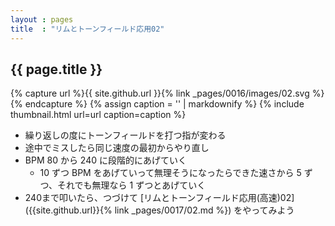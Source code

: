 ```yaml
---
layout : pages
title  : "リムとトーンフィールド応用02"
---
```


## {{ page.title }}

{% capture url %}{{ site.github.url }}{% link _pages/0016/images/02.svg %}{% endcapture %}
{% assign caption = '' | markdownify %}
{% include thumbnail.html url=url caption=caption %}

* 繰り返しの度にトーンフィールドを打つ指が変わる
* 途中でミスしたら同じ速度の最初からやり直し
* BPM 80 から 240 に段階的にあげていく
  * 10 ずつ BPM をあげていって無理そうになったらできた速さから 5 ずつ、それでも無理なら 1 ずつとあげていく
* 240まで叩いたら、つづけて [リムとトーンフィールド応用(高速)02]({{site.github.url}}{% link _pages/0017/02.md %}) をやってみよう
